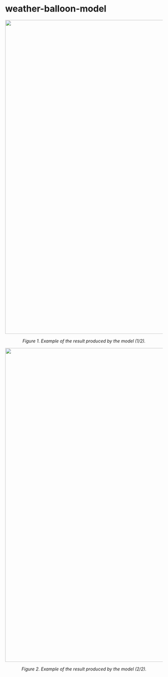 # weather-balloon-model

<p align="center">
  <img src="https://github.com/whitehole07/weather-balloon-model/assets/34631826/d3c421ac-f7c8-4015-8845-76e4e5b96e19" width="1000" />
</p>
<p align="center">
  <em>Figure 1. Example of the result produced by the model (1/2).</em>
</p>

<p align="center">
  <img src="https://github.com/whitehole07/weather-balloon-model/assets/34631826/7ab77a6d-add3-4375-b60f-5432caf33433" width="1000" />
</p>
<p align="center">
  <em>Figure 2. Example of the result produced by the model (2/2).</em>
</p>
